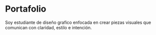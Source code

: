 # Portafolio
Soy estudiante de diseño grafico enfocada en crear piezas visuales que comunican con claridad, estilo e intención.

